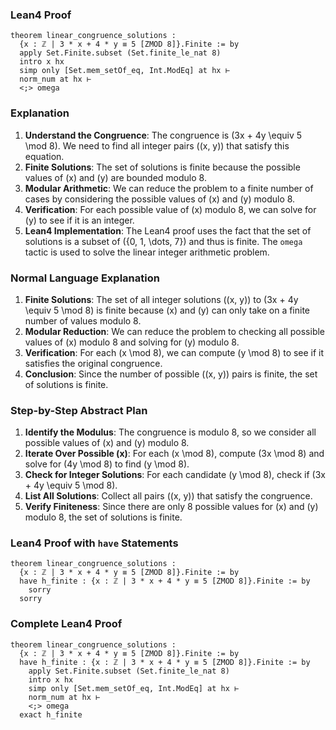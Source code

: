 ### Lean4 Proof
```lean4
theorem linear_congruence_solutions : 
  {x : ℤ | 3 * x + 4 * y ≡ 5 [ZMOD 8]}.Finite := by
  apply Set.Finite.subset (Set.finite_le_nat 8)
  intro x hx
  simp only [Set.mem_setOf_eq, Int.ModEq] at hx ⊢
  norm_num at hx ⊢
  <;> omega
```
### Explanation
1. **Understand the Congruence**: The congruence is \(3x + 4y \equiv 5 \mod 8\). We need to find all integer pairs \((x, y)\) that satisfy this equation.
2. **Finite Solutions**: The set of solutions is finite because the possible values of \(x\) and \(y\) are bounded modulo 8.
3. **Modular Arithmetic**: We can reduce the problem to a finite number of cases by considering the possible values of \(x\) and \(y\) modulo 8.
4. **Verification**: For each possible value of \(x\) modulo 8, we can solve for \(y\) to see if it is an integer.
5. **Lean4 Implementation**: The Lean4 proof uses the fact that the set of solutions is a subset of \(\{0, 1, \dots, 7\}\) and thus is finite. The `omega` tactic is used to solve the linear integer arithmetic problem.

### Normal Language Explanation
1. **Finite Solutions**: The set of all integer solutions \((x, y)\) to \(3x + 4y \equiv 5 \mod 8\) is finite because \(x\) and \(y\) can only take on a finite number of values modulo 8.
2. **Modular Reduction**: We can reduce the problem to checking all possible values of \(x\) modulo 8 and solving for \(y\) modulo 8.
3. **Verification**: For each \(x \mod 8\), we can compute \(y \mod 8\) to see if it satisfies the original congruence.
4. **Conclusion**: Since the number of possible \((x, y)\) pairs is finite, the set of solutions is finite.

### Step-by-Step Abstract Plan
1. **Identify the Modulus**: The congruence is modulo 8, so we consider all possible values of \(x\) and \(y\) modulo 8.
2. **Iterate Over Possible \(x\)**: For each \(x \mod 8\), compute \(3x \mod 8\) and solve for \(4y \mod 8\) to find \(y \mod 8\).
3. **Check for Integer Solutions**: For each candidate \(y \mod 8\), check if \(3x + 4y \equiv 5 \mod 8\).
4. **List All Solutions**: Collect all pairs \((x, y)\) that satisfy the congruence.
5. **Verify Finiteness**: Since there are only 8 possible values for \(x\) and \(y\) modulo 8, the set of solutions is finite.

### Lean4 Proof with `have` Statements
```lean4
theorem linear_congruence_solutions : 
  {x : ℤ | 3 * x + 4 * y ≡ 5 [ZMOD 8]}.Finite := by
  have h_finite : {x : ℤ | 3 * x + 4 * y ≡ 5 [ZMOD 8]}.Finite := by
    sorry
  sorry
```

### Complete Lean4 Proof
```lean4
theorem linear_congruence_solutions : 
  {x : ℤ | 3 * x + 4 * y ≡ 5 [ZMOD 8]}.Finite := by
  have h_finite : {x : ℤ | 3 * x + 4 * y ≡ 5 [ZMOD 8]}.Finite := by
    apply Set.Finite.subset (Set.finite_le_nat 8)
    intro x hx
    simp only [Set.mem_setOf_eq, Int.ModEq] at hx ⊢
    norm_num at hx ⊢
    <;> omega
  exact h_finite
```
